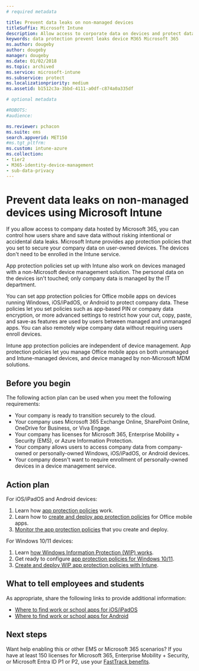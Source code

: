 ```yaml
---
# required metadata

title: Prevent data leaks on non-managed devices
titleSuffix: Microsoft Intune
description: Allow access to corporate data on devices and protect data from data leaks using Microsoft Intune. 
keywords: data protection prevent leaks device M365 Microsoft 365
ms.author: dougeby
author: dougeby
manager: dougeby
ms.date: 01/02/2018
ms.topic: archived
ms.service: microsoft-intune
ms.subservice: protect
ms.localizationpriority: medium
ms.assetid: b1512c3a-3bbd-4111-a0df-c874a0a335df

# optional metadata

#ROBOTS:
#audience:

ms.reviewer: pchacon
ms.suite: ems
search.appverid: MET150
#ms.tgt_pltfrm:
ms.custom: intune-azure
ms.collection:
- tier2
- M365-identity-device-management
- sub-data-privacy
---
```

# Prevent data leaks on non-managed devices using Microsoft Intune

If you allow access to company data hosted by Microsoft 365, you can control how users share and save data without risking intentional or accidental data leaks. Microsoft Intune provides app protection policies that you set to secure your company data on user-owned devices. The devices don't need to be enrolled in the Intune service. 

App protection policies set up with Intune also work on devices managed with a non-Microsoft device management solution. The personal data on the devices isn't touched; only company data is managed by the IT department. 

You can set app protection policies for Office mobile apps on devices running Windows, iOS/iPadOS, or Android to protect company data. These policies let you set policies such as app-based PIN or company data encryption, or more advanced settings to restrict how your cut, copy, paste, and save-as features are used by users between managed and unmanaged apps. You can also remotely wipe company data without requiring users enroll devices.

Intune app protection policies are independent of device management. App protection policies let you manage Office mobile apps on both unmanaged and Intune-managed devices, and device managed by non-Microsoft MDM solutions.

## Before you begin

The following action plan can be used when you meet the following requirements:

* Your company is ready to transition securely to the cloud.
* Your company uses Microsoft 365 Exchange Online, SharePoint Online, OneDrive for Business, or Viva Engage.
* Your company has licenses for Microsoft 365, Enterprise Mobility + Security (EMS), or Azure Information Protection.
* Your company allows users to access company data from company-owned or personally-owned Windows, iOS/iPadOS, or Android devices.
* Your company doesn't want to require enrollment of personally-owned devices in a device management service.

## Action plan

For iOS/iPadOS and Android devices:

1. Learn how [app protection policies](../apps/app-protection-policy.md) work.
2. Learn how to [create and deploy app protection policies](../apps/app-protection-policies.md) for Office mobile apps.
3. [Monitor the app protection policies](../apps/app-protection-policies-monitor.md) that you create and deploy.

For Windows 10/11 devices:

1. Learn [how Windows Information Protection (WIP) works](/windows/threat-protection/windows-information-protection/protect-enterprise-data-using-wip).
2. Get ready to configure [app protection policies for Windows 10/11](../apps/app-protection-policies-configure-windows-10.md).
3. [Create and deploy WIP app protection policies with Intune](../apps/windows-information-protection-policy-create.md).

## What to tell employees and students

As appropriate, share the following links to provide additional information:

* [Where to find work or school apps for iOS/iPadOS](../user-help/use-managed-apps-on-your-device-ios.md) 
* [Where to find work or school apps for Android](../user-help/use-managed-apps-on-your-device-android.md)

## Next steps

Want help enabling this or other EMS or Microsoft 365 scenarios? If you have at least 150 licenses for Microsoft 365, Enterprise Mobility + Security, or Microsoft Entra ID P1 or P2, use your [FastTrack benefits](/enterprise-mobility-security/solutions/enterprise-mobility-fasttrack-program).
